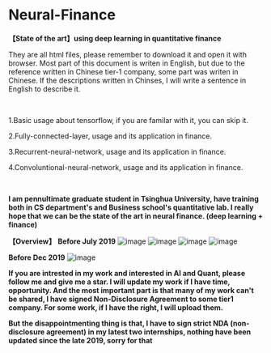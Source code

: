 # Neural-Finance
**【State of the art】using deep learning in quantitative finance**

They are all html files, please remember to download it and open it with browser. Most part of this document is writen in English, but due to the reference written in Chinese tier-1 company, some part was writen in Chinese. If the descriptions written in Chinses, I will write a sentence in English to describe it. 

<br/>

1.Basic usage about tensorflow, if you are familar with it, you can skip it.

2.Fully-connected-layer, usage and its application in finance.

3.Recurrent-neural-network, usage and its application in finance.

4.Convoluntional-neural-network, usage and its application in finance.

<br/>

**I am pennultimate graduate student in Tsinghua University, have training both in CS department's and Business school's quantitative lab. I really hope that we can be the state of the art in neural finance. (deep learning + finance)**

**【Overview】**
**Before July 2019**
![image](https://github.com/ThuAlexFang/Neural-Finance/blob/master/image/overview1.jpg)
![image](https://github.com/ThuAlexFang/Neural-Finance/blob/master/image/overview2.JPG)
![image](https://github.com/ThuAlexFang/Neural-Finance/blob/master/image/overview3.JPG)
![image](https://github.com/ThuAlexFang/Neural-Finance/blob/master/image/overview4.JPG)

**Before Dec 2019**
![image](https://github.com/ThuAlexFang/Neural-Finance/blob/master/image/overview5.JPG)

**If you are intrested in my work and interested in AI and Quant, please follow me and give me a star. I will update my work if I have time, opportunity. And the most important part is that many of my work can't be shared, I have signed Non-Disclosure Agreement to some tier1 company. For some work, if I have the right, I will upload them.**

**But the disappointmenting thing is that, I have to sign strict NDA (non-disclosure agreement) in my latest two internships, nothing have been updated since the late 2019, sorry for that**


